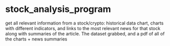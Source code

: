 # stock_analysis_program
get all relevant information from a stock/crypto: historical data chart, charts with different indicators, and links to the most relevant news for that stock along with summaries of the article. The dataset grabbed, and a pdf of all of the charts + news summaries
